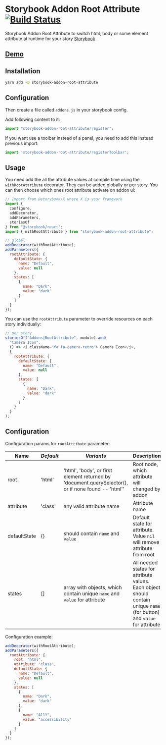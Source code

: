 # Storybook Addon Root Attribute [![Build Status](https://travis-ci.com/le0pard/storybook-addon-root-attribute.svg?branch=master)](https://travis-ci.com/le0pard/storybook-addon-root-attribute)

Storybook Addon Root Attribute to switch html, body or some element attribute at runtime for your story [Storybook](https://storybook.js.org)

## [Demo](https://storybook-addon-root-attribute.leopard.in.ua)

## Installation

```sh
yarn add -D storybook-addon-root-attribute
```

## Configuration

Then create a file called `addons.js` in your storybook config.

Add following content to it:

```js
import "storybook-addon-root-attribute/register";
```

If you want use a toolbar instead of a panel, you need to add this instead previous import:

```js
import 'storybook-addon-root-attribute/registerToolbar';
```

## Usage

You need add the all the attribute values at compile time using the `withRootAttribute` decorator. They can be added globally or per story. You can then choose which ones root attribute activate on addon ui:

```js
// Import from @storybook/X where X is your framework
import {
  configure,
  addDecorator,
  addParameters,
  storiesOf
} from "@storybook/react";
import { withRootAttribute } from "storybook-addon-root-attribute";

// global
addDecorator(withRootAttribute);
addParameters({
  rootAttribute: {
    defaultState: {
      name: "Default",
      value: null
    },
    states: [
      {
        name: "Dark",
        value: "dark"
      }
    ]
  }
});
```

You can use the `rootAttribute` parameter to override resources on each story individually:

```js
// per story
storiesOf("Addons|RootAttribute", module).add(
  "Camera Icon",
  () => <i className="fa fa-camera-retro"> Camera Icon</i>,
  {
    rootAttribute: {
      defaultState: {
        name: "Default",
        value: null
      },
      states: [
        {
          name: "Dark",
          value: "dark"
        }
      ]
    }
  }
);
```

## Configuration

Configuration params for `rootAttribute` parameter:

| **Name**     | _Default_ | _Variants_                                                                                          | **Description**                                                                                                         |
| ------------ | --------- | --------------------------------------------------------------------------------------------------- | ----------------------------------------------------------------------------------------------------------------------- |
| root         | 'html'    | 'html', 'body', or first element returned by 'document.querySelector(), or if none found -- 'html'' | Root node, which attribute will changed by addon                                                                        |
| attribute    | 'class'   | any valid attribute name                                                                            | Attribute name                                                                                                          |
| defaultState | {}        | should contain `name` and `value`                                                                   | Default state for attribute. Value `nil` will remove attribute from root                                                |
| states       | []        | array with objects, which contain unique `name` and `value` for attribute                           | All needed states for attribute values. Each object should contain unique `name` (for button) and `value` for attribute |

Configuration example:

```js
addDecorator(withRootAttribute);
addParameters({
  rootAttribute: {
    root: "html",
    attribute: "class",
    defaultState: {
      name: "Default",
      value: null
    },
    states: [
      {
        name: "Dark",
        value: "dark"
      },
      {
        name: "A11Y",
        value: "accessibility"
      }
    ]
  }
});
```
